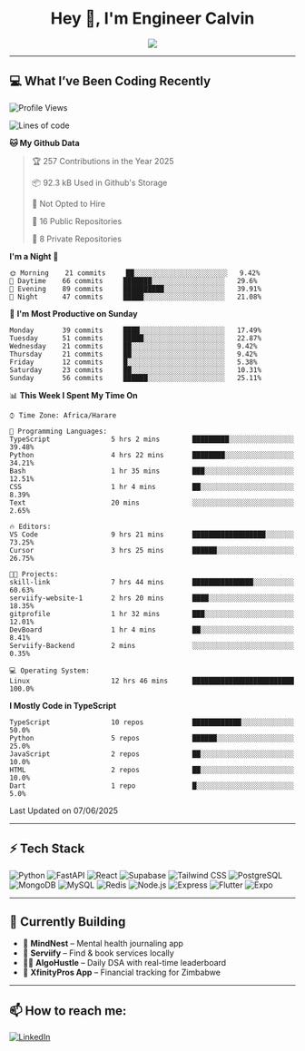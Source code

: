 <h1 align="center">Hey 👋, I'm Engineer Calvin</h1>

<p align="center">
  <img src="https://readme-typing-svg.herokuapp.com?font=Fira+Code&size=22&pause=1000&center=true&vCenter=true&width=435&lines=Code+is+life.;FastAPI+Jutsu+User;React+Ninja+in+Training;🔥+Engineer+on+a+Mission" />
</p>

---

## 💻 What I’ve Been Coding Recently

<!--START_SECTION:waka-->
![Profile Views](http://img.shields.io/badge/Profile%20Views-294-blue)

![Lines of code](https://img.shields.io/badge/From%20Hello%20World%20I%27ve%20Written-3.9%20million%20lines%20of%20code-blue)

**🐱 My Github Data** 

> 🏆 257 Contributions in the Year 2025
 > 
> 📦 92.3 kB Used in Github's Storage 
 > 
> 🚫 Not Opted to Hire
 > 
> 📜 16 Public Repositories 
 > 
> 🔑 8 Private Repositories  
 > 
**I'm a Night 🦉** 

```text
🌞 Morning    21 commits     ██░░░░░░░░░░░░░░░░░░░░░░░   9.42% 
🌆 Daytime    66 commits     ███████░░░░░░░░░░░░░░░░░░   29.6% 
🌃 Evening    89 commits     ██████████░░░░░░░░░░░░░░░   39.91% 
🌙 Night      47 commits     █████░░░░░░░░░░░░░░░░░░░░   21.08%

```
📅 **I'm Most Productive on Sunday** 

```text
Monday       39 commits     ████░░░░░░░░░░░░░░░░░░░░░   17.49% 
Tuesday      51 commits     █████░░░░░░░░░░░░░░░░░░░░   22.87% 
Wednesday    21 commits     ██░░░░░░░░░░░░░░░░░░░░░░░   9.42% 
Thursday     21 commits     ██░░░░░░░░░░░░░░░░░░░░░░░   9.42% 
Friday       12 commits     █░░░░░░░░░░░░░░░░░░░░░░░░   5.38% 
Saturday     23 commits     ██░░░░░░░░░░░░░░░░░░░░░░░   10.31% 
Sunday       56 commits     ██████░░░░░░░░░░░░░░░░░░░   25.11%

```


📊 **This Week I Spent My Time On** 

```text
⌚︎ Time Zone: Africa/Harare

💬 Programming Languages: 
TypeScript               5 hrs 2 mins        █████████░░░░░░░░░░░░░░░░   39.48% 
Python                   4 hrs 22 mins       ████████░░░░░░░░░░░░░░░░░   34.21% 
Bash                     1 hr 35 mins        ███░░░░░░░░░░░░░░░░░░░░░░   12.51% 
CSS                      1 hr 4 mins         ██░░░░░░░░░░░░░░░░░░░░░░░   8.39% 
Text                     20 mins             ░░░░░░░░░░░░░░░░░░░░░░░░░   2.65%

🔥 Editors: 
VS Code                  9 hrs 21 mins       ██████████████████░░░░░░░   73.25% 
Cursor                   3 hrs 25 mins       ██████░░░░░░░░░░░░░░░░░░░   26.75%

🐱‍💻 Projects: 
skill-link               7 hrs 44 mins       ███████████████░░░░░░░░░░   60.63% 
serviify-website-1       2 hrs 20 mins       ████░░░░░░░░░░░░░░░░░░░░░   18.35% 
gitprofile               1 hr 32 mins        ███░░░░░░░░░░░░░░░░░░░░░░   12.01% 
DevBoard                 1 hr 4 mins         ██░░░░░░░░░░░░░░░░░░░░░░░   8.41% 
Serviify-Backend         2 mins              ░░░░░░░░░░░░░░░░░░░░░░░░░   0.35%

💻 Operating System: 
Linux                    12 hrs 46 mins      █████████████████████████   100.0%

```

**I Mostly Code in TypeScript** 

```text
TypeScript               10 repos            ████████████░░░░░░░░░░░░░   50.0% 
Python                   5 repos             ██████░░░░░░░░░░░░░░░░░░░   25.0% 
JavaScript               2 repos             ██░░░░░░░░░░░░░░░░░░░░░░░   10.0% 
HTML                     2 repos             ██░░░░░░░░░░░░░░░░░░░░░░░   10.0% 
Dart                     1 repo              █░░░░░░░░░░░░░░░░░░░░░░░░   5.0%

```



 Last Updated on 07/06/2025
<!--END_SECTION:waka-->

---

## ⚡ Tech Stack

![Python](https://img.shields.io/badge/-Python-05122A?style=flat&logo=python)
![FastAPI](https://img.shields.io/badge/-FastAPI-05122A?style=flat&logo=fastapi)
![React](https://img.shields.io/badge/-React-05122A?style=flat&logo=react)
![Supabase](https://img.shields.io/badge/-Supabase-05122A?style=flat&logo=supabase)
![Tailwind CSS](https://img.shields.io/badge/-Tailwind-05122A?style=flat&logo=tailwindcss)
![PostgreSQL](https://img.shields.io/badge/-PostgreSQL-05122A?style=flat&logo=postgresql)
![MongoDB](https://img.shields.io/badge/-MongoDB-05122A?style=flat&logo=mongodb)
![MySQL](https://img.shields.io/badge/-MySQL-05122A?style=flat&logo=mysql)
![Redis](https://img.shields.io/badge/-Redis-05122A?style=flat&logo=redis)
![Node.js](https://img.shields.io/badge/-Node.js-05122A?style=flat&logo=node.js)
![Express](https://img.shields.io/badge/-Express-05122A?style=flat&logo=express)
![Flutter](https://img.shields.io/badge/-Flutter-05122A?style=flat&logo=flutter)
![Expo](https://img.shields.io/badge/-Expo-05122A?style=flat&logo=expo)

---

## 🧠 Currently Building

- 🧠 **MindNest** – Mental health journaling app
- 🧹 **Serviify** – Find & book services locally
- 🧑‍💻 **AlgoHustle** – Daily DSA with real-time leaderboard
- 💸 **XfinityPros App** – Financial tracking for Zimbabwe
  

---

## 📫 How to reach me:

[![LinkedIn](https://img.shields.io/badge/-EngineerCalvin-blue?style=flat-square&logo=Linkedin&logoColor=white)](https://linkedin.com/in/Codewizardry23)

